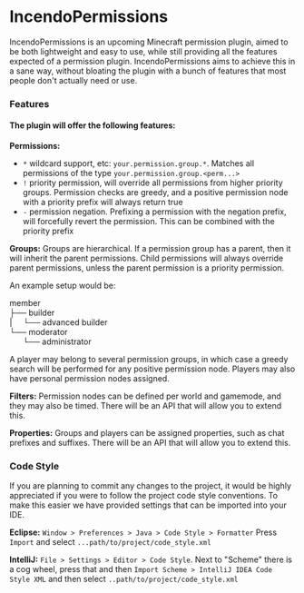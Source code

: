 # IncendoPermissions
IncendoPermissions is an upcoming Minecraft permission plugin, aimed to be both lightweight and easy
to use, while still providing all the features expected of a permission plugin. IncendoPermissions aims
to achieve this in a sane way, without bloating the plugin with a bunch of features that most people
don't actually need or use.

### Features

#### The plugin will offer the following features:

**Permissions:**
- `*` wildcard support, etc: `your.permission.group.*`. Matches all permissions of the type `your.permission.group.<perm...>`
- `!` priority permission, will override all permissions from higher priority groups. Permission checks are greedy, and a positive  permission
  node with a priority prefix will always return true
- `-` permission negation. Prefixing a permission with the negation prefix, will forcefully revert the permission. This can be combined with
  the priority prefix
  
**Groups:**
Groups are hierarchical. If a permission group has a parent, then it will inherit the parent permissions. Child permissions will
always override parent permissions, unless the parent permission is a priority permission.

An example setup would be:

member\
├── builder\
|&nbsp;&nbsp;&nbsp;&nbsp;&nbsp;└── advanced builder\
└── moderator\
&nbsp;&nbsp;&nbsp;&nbsp;&nbsp;&nbsp;└── administrator
    
A player may belong to several permission groups, in which case a greedy search will be performed for any positive permission node. 
Players may also have personal permission nodes assigned.

**Filters:**
Permission nodes can be defined per world and gamemode, and they may also be timed. There will be
an API that will allow you to extend this.

**Properties:**
Groups and players can be assigned properties, such as chat prefixes and suffixes. There will be an
API that will allow you to extend this.

### Code Style

If you are planning to commit any changes to the project,
it would be highly appreciated if you were to follow the 
project code style conventions. To make this easier we have
provided settings that can be imported into your IDE.

**Eclipse:**
`Window > Preferences > Java > Code Style > Formatter`
Press `Import` and select `...path/to/project/code_style.xml`

**IntelliJ:**
`File > Settings > Editor > Code Style`. Next to "Scheme" there is a cog wheel, press that and then
`Import Scheme > IntelliJ IDEA Code Style XML` and then select `..path/to/project/code_style.xml`
